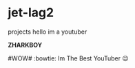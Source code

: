 # jet-lag2
projects
hello im a youtuber

__ZHARKBOY__

#WOW# :bowtie: Im The Best YouTuber :wink:  
